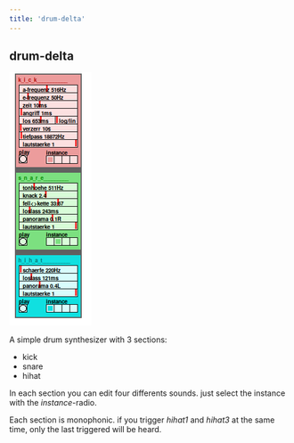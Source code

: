 ```yaml
---
title: 'drum-delta'
---
```


## drum-delta

![drum-delta](drum-delta.png)

A simple drum synthesizer with 3 sections:
- kick
- snare
- hihat

In each section you can edit four differents sounds. just select the instance
with the *instance*-radio.

Each section is monophonic. if you trigger *hihat1* and *hihat3* at the same time,
only the last triggered will be heard.

